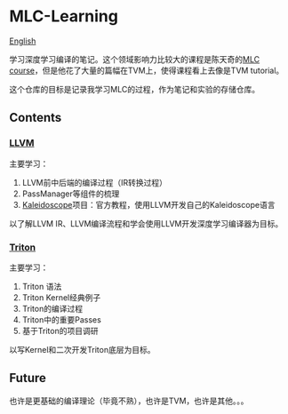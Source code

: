 # MLC-Learning

[English]()

学习深度学习编译的笔记。这个领域影响力比较大的课程是陈天奇的[MLC course](https://mlc.ai/summer22-zh/schedule)，但是他花了大量的篇幅在TVM上，使得课程看上去像是TVM tutorial。

这个仓库的目标是记录我学习MLC的过程，作为笔记和实验的存储仓库。

## Contents

### [LLVM](./LLVM/)

主要学习：

1. LLVM前中后端的编译过程（IR转换过程）
2. PassManager等组件的梳理
3. [Kaleidoscope](https://github.com/JYRoy/Kaleidoscope)项目：官方教程，使用LLVM开发自己的Kaleidoscope语言

以了解LLVM IR、LLVM编译流程和学会使用LLVM开发深度学习编译器为目标。

### [Triton](./Triton/)

主要学习：

1. Triton 语法
2. Triton Kernel经典例子
3. Triton的编译过程
4. Triton中的重要Passes
5. 基于Triton的项目调研

以写Kernel和二次开发Triton底层为目标。

## Future

也许是更基础的编译理论（毕竟不熟），也许是TVM，也许是其他。。。